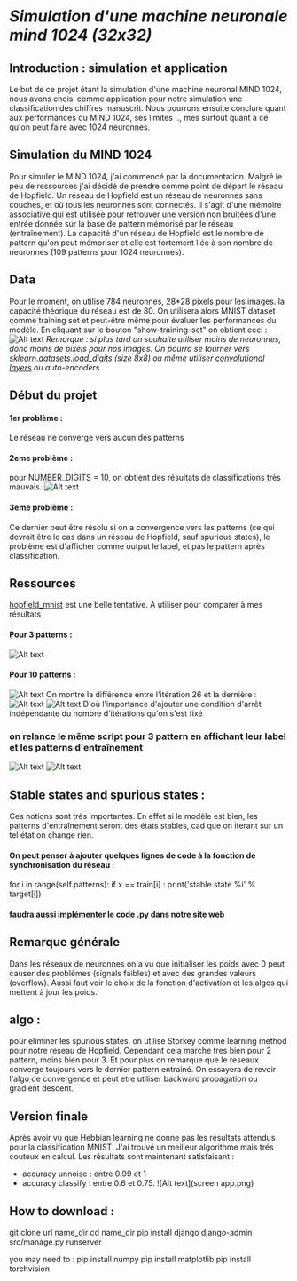 # *Simulation d'une machine neuronale mind 1024 (32x32)*
## Introduction : simulation et application
Le but de ce projet étant la simulation d'une machine neuronal MIND 1024, nous avons choisi comme application pour notre simulation une classification des chiffres manuscrit. Nous pourrons ensuite conclure quant aux performances du MIND 1024, ses limites .., mes surtout quant à ce qu'on peut faire avec 1024 neuronnes.
## Simulation du MIND 1024
Pour simuler le MIND 1024, j'ai commencé par la documentation. Malgré  le peu de ressources j'ai décidé de prendre comme point de départ le réseau de Hopfield. 
Un réseau de Hopfield est un réseau de neuronnes sans couches, et où tous les neuronnes sont connectés. Il s'agit d'une mémoire associative qui est utilisée pour retrouver une version non bruitées d'une entrée donnée sur la base de pattern mémorisé par le réseau (entraînement). La capacité d'un réseau de Hopfield est le nombre de pattern qu'on peut mémoriser et elle est fortement liée à son nombre de neuronnes (109 patterns pour 1024 neuronnes). 
## Data
Pour le moment, on utilise 784 neuronnes, 28*28 pixels pour les images. la capacité théorique du réseau est de 80.
On utilisera alors MNIST dataset comme training set et peut-être même pour évaluer les performances du modèle.
En cliquant sur le bouton "show-training-set" on obtient ceci : 
![Alt text](bin/training_dataset.png)
*Remarque : si plus tard on souhaite utiliser moins de neuronnes, donc moins de pixels pour nos images. On pourra se tourner vers [sklearn.datasets.load_digits](https://scikit-learn.org/stable/modules/generated/sklearn.datasets.load_digits.html) (size 8x8) ou même utiliser [convolutional layers](https://machinelearningmastery.com/convolutional-layers-for-deep-learning-neural-networks/) ou auto-encoders*
## Début du projet 
#### 1er problème : 
Le réseau ne converge vers aucun des patterns
#### 2eme problème :
pour NUMBER_DIGITS = 10, on obtient des résultats de classifications très mauvais.
![Alt text](bin/MIND1024_1.png)
#### 3eme problème :
Ce dernier peut être résolu si on a convergence vers les patterns (ce qui devrait être le cas dans un réseau de Hopfield, sauf spurious states), le problème est d'afficher comme output le label, et pas le pattern après classification.
## Ressources
[hopfield_mnist](https://github.com/kencyke/hopfield-mnist) est une belle tentative. A utiliser pour comparer à mes résultats
#### Pour 3 patterns : 
![Alt text](bin/animation.gif)
#### Pour 10 patterns :
![Alt text](bin/animation10.gif)
On montre la différence entre l'itération 26 et la dernière :
![Alt text](bin/26.png)
![Alt text](bin/79.png)
D'où l'importance d'ajouter une condition d'arrêt indépendante du nombre d'itérations qu'on s'est fixé 
### on relance le même script pour 3 pattern en affichant leur label et les patterns d'entraînement 
![Alt text](bin/Training_data.png)
![Alt text](bin/animation_.gif)
## Stable states and spurious states : 
Ces notions sont très importantes. En effet si le modèle est bien, les patterns d'entraînement seront des états stables, cad que on iterant sur un tel état on change rien. 
#### On peut penser à ajouter quelques lignes de code à la fonction de synchronisation du réseau :
for i in range(self.patterns):
  if x == train[i] :
    print('stable state %i' % target[i])
#### faudra aussi implémenter le code .py dans notre site web
## Remarque générale 
Dans les réseaux de neuronnes on a vu que initialiser les poids avec 0 peut causer des problèmes (signals faibles) et avec des grandes valeurs (overflow). Aussi faut voir le choix de la fonction d'activation et les algos qui mettent à jour les poids.


## algo :
pour eliminer les spurious states, on utilise Storkey comme learning method pour notre reseau de Hopfield.
Cependant cela marche tres bien pour 2 pattern, moins bien pour 3. Et pour plus on remarque que le reseaux converge toujours vers le dernier pattern entrainé.
On essayera de revoir l'algo de convergence et peut etre utiliser backward propagation ou gradient descent.
## Version finale
Après avoir vu que Hebbian learning ne donne pas les résultats attendus pour la classification MNIST. J'ai trouvé un meilleur algorithme mais trés couteux en calcul.
Les résultats sont maintenant satisfaisant :
- accuracy unnoise : entre 0.99 et 1
- accuracy classify : entre 0.6 et 0.75.
![Alt text](screen app.png)
## How to download :
git clone url name_dir 
cd name_dir 
pip install django
django-admin src/manage.py runserver

you may need to :
pip install numpy
pip install matplotlib
pip install torchvision


